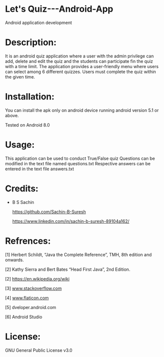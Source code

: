 #   Let's Quiz---Android-App
Android application development

# Description:

It is an android quiz application where a user with the admin privilege can add, delete and edit the quiz and the students can participate fin the quiz with a time limit. The application provides a user-friendly menu where users can select among 6 different quizzes. Users must complete the quiz within the given time.

# Installation:

You can install the apk only on android device running android version 5.1 or above.

Tested on Android 8.0


# Usage:
This application can be used to conduct True/False quiz
Questions can be modified in the text file named questions.txt
Respective answers can be entered in the text file answers.txt

# Credits:
  + B S Sachin
  
    https://github.com/Sachin-B-Suresh
    
    https://www.linkedin.com/in/sachin-b-suresh-89104a162/
    
# Refrences:
[1] Herbert Schildt, “Java the Complete Reference”, TMH, 8th edition and onwards.

[2] Kathy Sierra and Bert Bates “Head First Java”, 2nd Edition.

[2] https://en.wikipedia.org/wiki

[3] www.stackoverflow.com

[4] www.flaticon.com

[5] dveloper.android.com

[6] Android Studio


# License:
GNU General Public License v3.0
